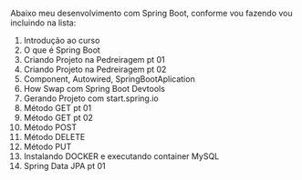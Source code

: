 Abaixo meu desenvolvimento com Spring Boot, conforme vou fazendo vou incluindo na lista:

1.	Introdução ao curso
2.	O que é Spring Boot
3.	Criando Projeto na Pedreiragem pt 01
4.	Criando Projeto na Pedreiragem pt 02
5.	Component, Autowired, SpringBootAplication
6.	How Swap com Spring Boot Devtools
7.	Gerando Projeto com start.spring.io
8.	Método GET pt 01
9.	Método GET pt 02
10.	Método POST
11.	Método DELETE
12.	Método PUT
13.	Instalando DOCKER e executando container MySQL
14.	Spring Data JPA pt 01


